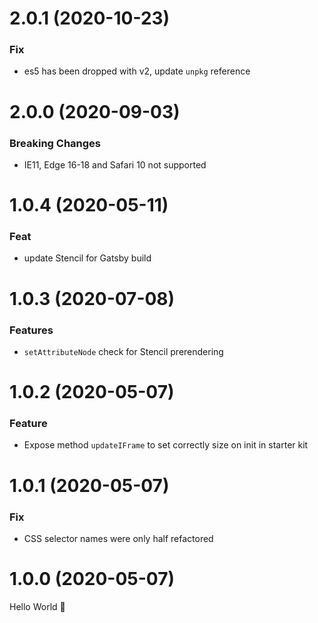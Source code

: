 # 2.0.1 (2020-10-23)

### Fix

- es5 has been dropped with v2, update `unpkg` reference

# 2.0.0 (2020-09-03)

### Breaking Changes

- IE11, Edge 16-18 and Safari 10 not supported

# 1.0.4 (2020-05-11)

### Feat

- update Stencil for Gatsby build

# 1.0.3 (2020-07-08)

### Features

- `setAttributeNode` check for Stencil prerendering

# 1.0.2 (2020-05-07)

### Feature

- Expose method `updateIFrame` to set correctly size on init in starter kit

# 1.0.1 (2020-05-07)

### Fix

- CSS selector names were only half refactored

# 1.0.0 (2020-05-07)

Hello World 👋
